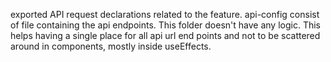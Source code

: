 exported API request declarations related to the feature.
api-config consist of file containing the api endpoints.
This folder doesn't have any logic.
This helps having a single place for all api url end points and not to be scattered around in components, mostly inside useEffects.
